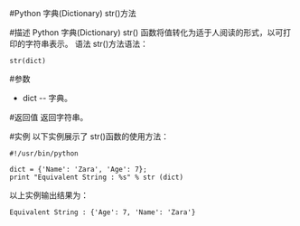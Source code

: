 #Python 字典(Dictionary) str()方法

#描述
Python 字典(Dictionary) str() 函数将值转化为适于人阅读的形式，以可打印的字符串表示。
   语法
str()方法语法：

```
str(dict)
```

#参数
- dict -- 字典。

#返回值
返回字符串。

#实例
以下实例展示了 str()函数的使用方法：

```
#!/usr/bin/python

dict = {'Name': 'Zara', 'Age': 7};
print "Equivalent String : %s" % str (dict)
```

以上实例输出结果为：

```
Equivalent String : {'Age': 7, 'Name': 'Zara'}
```